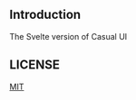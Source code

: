 ## Introduction

The Svelte version of Casual UI

## LICENSE

[MIT](https://opensource.org/licenses/MIT)